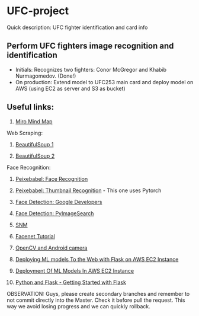 # UFC-project

Quick description: UFC fighter identification and card info

## Perform UFC fighters image recognition and identification

* Initials: Recognizes two fighters: Conor McGregor and Khabib Nurmagomedov. (Done!)
* On production: Extend model to UFC253 main card and deploy model on AWS (using EC2 as server and S3 as bucket)

## Useful links:

1. [Miro Mind Map](https://miro.com/welcomeonboard/EvNvEq1qv8gXErnClhOvQnpAtqR2eLRuFoks0KVQBJYETtaChkCDZ8q0HrVoopAf)

Web Scraping:

1. [BeautifulSoup 1](https://medium.com/@feliciaSWE/easy-web-scraping-with-python-beautifulsoup-afc7191d6432)

1. [BeautifulSoup 2](https://medium.com/@kaustumbhjaiswal7/learn-web-scraping-using-python-in-under-5-minutes-36a7d4d6e1e7)

Face Recognition:

1. [Peixebabel: Face Recognition](peixebabel/Reconhecimento-de-Faces)

1. [Peixebabel: Thumbnail Recognition](https://github.com/peixebabel/RedeNeural-Thumbnail) - This one uses Pytorch

1. [Face Detection: Google Developers](https://developers.google.com/ml-kit/vision/face-detection)

1. [Face Detection: PyImageSearch](https://www.pyimagesearch.com/2018/02/26/face-detection-with-opencv-and-deep-learning/)

1. [SNM](https://towardsdatascience.com/one-shot-learning-face-recognition-using-siamese-neural-network-a13dcf739e)

1. [Facenet Tutorial](https://machinelearningmastery.com/how-to-develop-a-face-recognition-system-using-facenet-in-keras-and-an-svm-classifier/)

1. [OpenCV and Android camera](https://medium.com/@jeppbautista/connect-android-camera-to-python-using-opencv-90fd19d838)

1. [Deploying ML models To the Web with Flask on AWS EC2 Instance](https://medium.com/shapeai/deploying-flask-application-with-ml-models-on-aws-ec2-instance-3b9a1cec5e13)

1. [Deployment Of ML Models In AWS EC2 Instance](https://www.youtube.com/watch?v=oOqqwYI60FI&amp;t=266s)

1. [Python and Flask - Getting Started with Flask](https://www.youtube.com/watch?v=7M1MaAPWnYg)

OBSERVATION: Guys, please create secondary branches and remember to not commit directly into the Master. Check it before pull the request. This way we avoid losing progress and we can quickly rollback.
